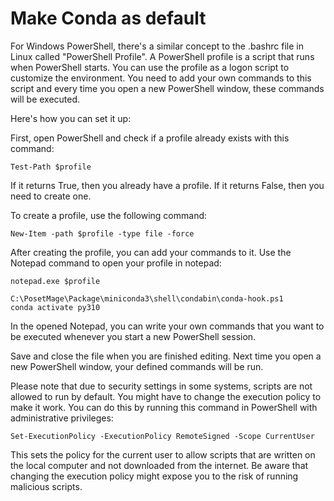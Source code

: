 # Make Conda as default

For Windows PowerShell, there's a similar concept to the .bashrc file in Linux called "PowerShell Profile". A PowerShell profile is a script that runs when PowerShell starts. You can use the profile as a logon script to customize the environment. You need to add your own commands to this script and every time you open a new PowerShell window, these commands will be executed.

Here's how you can set it up:

First, open PowerShell and check if a profile already exists with this command:
```
Test-Path $profile
```
If it returns True, then you already have a profile. If it returns False, then you need to create one.

To create a profile, use the following command:
```
New-Item -path $profile -type file -force
```
After creating the profile, you can add your commands to it. Use the Notepad command to open your profile in notepad:
```
notepad.exe $profile
```

```
C:\PosetMage\Package\miniconda3\shell\condabin\conda-hook.ps1
conda activate py310
```

In the opened Notepad, you can write your own commands that you want to be executed whenever you start a new PowerShell session.

Save and close the file when you are finished editing.
Next time you open a new PowerShell window, your defined commands will be run.

Please note that due to security settings in some systems, scripts are not allowed to run by default. You might have to change the execution policy to make it work. You can do this by running this command in PowerShell with administrative privileges:

```
Set-ExecutionPolicy -ExecutionPolicy RemoteSigned -Scope CurrentUser
```
This sets the policy for the current user to allow scripts that are written on the local computer and not downloaded from the internet. Be aware that changing the execution policy might expose you to the risk of running malicious scripts.